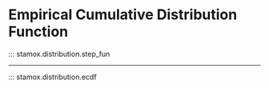 # Empirical Cumulative Distribution Function

::: stamox.distribution.step_fun

---

::: stamox.distribution.ecdf